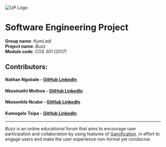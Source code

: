 ![UP Logo](http://i.imgur.com/QAIRtGX.png)

# Software Engineering Project

**Group name**: *KumLadi*<br>
**Project name**: *Buzz*<br>
**Module code**: *COS 301 (2017)*

## Contributors:

#### Nathan Ngobale - <a href= "https://github.com/JON-Nathan" target="_blank">**GitHub**</a><a href="" > **LinkedIn**</a>

#### Nkosinathi Mothoa - <a href= "https://github.com/Nathi360" target="_blank">**GitHub**</a><a href="https://linkedin.com/in/nmothoa" > **LinkedIn**</a>

#### Nkosenhle Ncube - <a href= "https://github.com/niknak1532" target="_blank">**GitHub**</a><a href="https://www.linkedin.com/in/nkosenhlencube" > **LinkedIn**</a>

#### Kamogelo Tsipa - <a href= "https://github.com/KamoKG" target="_blank">**GitHub**</a><a href="" > **LinkedIn**</a>
---

*Buzz* is an online educational forum that aims to encourage user participation and collaboration by using features of [Gamification](https://en.wikipedia.org/wiki/Gamification), in effort to engage users and make the user experience non-formal yet conducive. 
